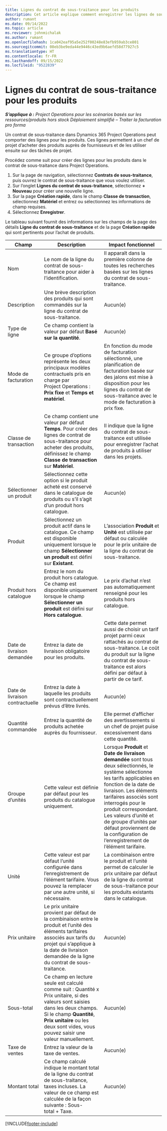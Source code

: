```yaml
---
title: Lignes du contrat de sous-traitance pour les produits
description: Cet article explique comment enregistrer les lignes de sous-contrat pour les produits et utiliser les différents champs pour enregistrer les achats de produits auprès des fournisseurs.
author: rumant
ms.date: 09/14/2022
ms.topic: article
ms.reviewer: johnmichalak
ms.author: rumant
ms.openlocfilehash: 1ca042eaf95a5e252f00248e83efb959ab3ce801
ms.sourcegitcommit: 08eb3be9eda44e9446c43ed9b6aefd58d77927c5
ms.translationtype: HT
ms.contentlocale: fr-FR
ms.lasthandoff: 09/15/2022
ms.locfileid: "9522839"
---
```

# <a name="subcontract-lines-for-products"></a>Lignes du contrat de sous-traitance pour les produits

_**S’applique à :** Project Operations pour les scénarios basés sur les ressources/produits hors stock Déploiement simplifié – Traiter la facturation pro forma_

Un contrat de sous-traitance dans Dynamics 365 Project Operations peut comporter des lignes pour les produits. Ces lignes permettent à un chef de projet d’acheter des produits auprès de fournisseurs et de les utiliser ensuite sur des tâches de projet.

Procédez comme suit pour créer des lignes pour les produits dans le contrat de sous-traitance dans Project Operations.

1. Sur la page de navigation, sélectionnez **Contrats de sous-traitance**, puis ouvrez le contrat de sous-traitance que vous voulez utiliser. 
2. Sur l’onglet **Lignes du contrat de sous-traitance**, sélectionnez **+ Nouveau** pour créer une nouvelle ligne.
3. Sur la page **Création rapide**, dans le champ **Classe de transaction**, sélectionnez **Matériel** et entrez ou sélectionnez les informations de champ requises. 
4. Sélectionnez **Enregistrer**.

Le tableau suivant fournit des informations sur les champs de la page des détails **Ligne du contrat de sous-traitance** et de la page **Création rapide** qui sont pertinents pour l’achat de produits.

| Champ | Description | Impact fonctionnel|
| ----- | ----------- | ----------- |
| Nom | Le nom de la ligne du contrat de sous-traitance pour aider à l’identification. |Il apparaît dans la première colonne de toutes les recherches basées sur les lignes du contrat de sous-traitance.
| Description | Une brève description des produits qui sont commandés sur la ligne du contrat de sous-traitance. | Aucun(e) |
| Type de ligne | Ce champ contient la valeur par défaut **Basé sur la quantité**. |Aucun(e) |
| Mode de facturation | Ce groupe d’options représente les deux principaux modèles contractuels pris en charge par Project Operations : **Prix fixe** et **Temps et matériel**. | En fonction du mode de facturation sélectionné, une planification de facturation basée sur des jalons est mise à disposition pour les lignes du contrat de sous-traitance avec le mode de facturation à prix fixe. |
| Classe de transaction |Ce champ contient une valeur par défaut **Temps**. Pour créer des lignes de contrat de sous-traitance pour acheter des produits, définissez le champ **Classe de transaction** sur **Matériel**.  | Il indique que la ligne du contrat de sous-traitance est utilisée pour enregistrer l’achat de produits à utiliser dans les projets. |
| Sélectionner un produit | Sélectionnez cette option si le produit acheté est conservé dans le catalogue de produits ou s’il s’agit d’un produit hors catalogue. |Aucun(e) |
| Produit | Sélectionnez un produit actif dans le catalogue. Ce champ est disponible uniquement lorsque le champ **Sélectionner un produit** est défini sur **Existant**. |L’association **Produit** et **Unité** est utilisée par défaut ou calculée pour le prix unitaire de la ligne du contrat de sous-traitance.
| Produit hors catalogue | Entrez le nom du produit hors catalogue. Ce champ est disponible uniquement lorsque le champ **Sélectionner un produit** est défini sur **Hors catalogue**.  |Le prix d’achat n’est pas automatiquement renseigné pour les produits hors catalogue.|
| Date de livraison demandée | Entrez la date de livraison obligatoire pour les produits.| Cette date permet aussi de choisir un tarif projet parmi ceux rattachés au contrat de sous-traitance. Le coût du produit sur la ligne du contrat de sous-traitance est alors défini par défaut à partir de ce tarif. |
| Date de livraison contractuelle | Entrez la date à laquelle les produits sont contractuellement prévus d’être livrés.  |Aucun(e)|
| Quantité commandée | Entrez la quantité de produits achetée auprès du fournisseur.| Elle permet d’afficher des avertissements si un chef de projet puise excessivement dans cette quantité.|
| Groupe d’unités | Cette valeur est définie par défaut pour les produits du catalogue uniquement. |Lorsque **Produit** et **Date de livraison demandée** sont tous deux sélectionnés, le système sélectionne les tarifs applicables en fonction de la date de livraison. Les éléments tarifaires associés sont interrogés pour le produit correspondant. Les valeurs d’unité et de groupe d’unités par défaut proviennent de la configuration de l’enregistrement de l’élément tarifaire. |
| Unité | Cette valeur est par défaut l’unité configurée dans l’enregistrement de l’élément tarifaire. Vous pouvez la remplacer par une autre unité, si nécessaire.| La combinaison entre le produit et l’unité permet de calculer le prix unitaire par défaut de la ligne du contrat de sous-traitance pour les produits existants dans le catalogue. |
| Prix unitaire | Le prix unitaire provient par défaut de la combinaison entre le produit et l’unité des éléments tarifaires associés aux tarifs du projet qui s’applique à la date de livraison demandée de la ligne du contrat de sous-traitance.  |Aucun(e) |
| Sous-total | Ce champ en lecture seule est calculé comme suit : Quantité x Prix unitaire, si des valeurs sont saisies dans les deux champs. Si le champ **Quantité**, **Prix unitaire** ou les deux sont vides, vous pouvez saisir une valeur manuellement.  |Aucun(e) |
| Taxe de ventes | Entrez la valeur de la taxe de ventes. |Aucun(e) |
| Montant total | Ce champ calculé indique le montant total de la ligne du contrat de sous-traitance, taxes incluses. La valeur de ce champ est calculée de la façon suivante : Sous-total + Taxe. |Aucun(e) |


[!INCLUDE[footer-include](../../includes/footer-banner.md)]
